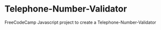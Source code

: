 # Telephone-Number-Validator
FreeCodeCamp Javascript project to create a Telephone-Number-Validator

